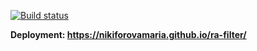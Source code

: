 [![Build status](https://ci.appveyor.com/api/projects/status/8is5mha7p0ssic8n?svg=true)](https://ci.appveyor.com/project/nikiforovamaria/ra-filter)

**Deployment: https://nikiforovamaria.github.io/ra-filter/**